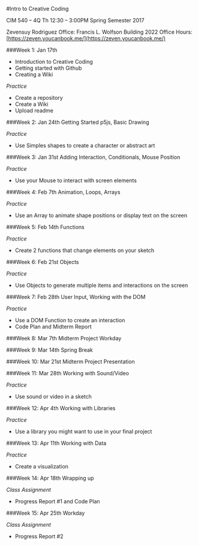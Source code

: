 #Intro to Creative Coding

CIM 540 – 4Q
Th 12:30 – 3:00PM
Spring Semester 2017

Zevensuy Rodriguez
Office: Francis L. Wolfson Building 2022
Office Hours: [https://zeven.youcanbook.me/](https://zeven.youcanbook.me/)


###Week 1: Jan 17th
* Introduction to Creative Coding
* Getting started with Github
* Creating a Wiki

_Practice_
* Create a repository
* Create a Wiki
* Upload readme

###Week 2: Jan 24th 
Getting Started p5js, Basic Drawing

_Practice_
* Use Simples shapes to create a character or abstract art

###Week 3: Jan 31st 
Adding Interaction, Conditionals, Mouse Position

_Practice_ 
* Use your Mouse to interact with screen elements

###Week 4: Feb 7th 
Animation, Loops, Arrays

_Practice_
* Use an Array to animate shape positions or display text on the screen

###Week 5: Feb 14th 
Functions

_Practice_
* Create 2 functions that change elements on your sketch

###Week 6: Feb 21st 
Objects

_Practice_
* Use Objects to generate multiple items and interactions on the screen


###Week 7: Feb 28th 
User Input, Working with the DOM

_Practice_
* Use a DOM Function to create an interaction
* Code Plan and Midterm Report

###Week 8: Mar 7th 
Midterm Project Workday

###Week 9: Mar 14th 
Spring Break

###Week 10: Mar 21st 
Midterm Project Presentation

###Week 11: Mar 28th 
Working with Sound/Video

_Practice_
* Use sound or video in a sketch

###Week 12: Apr 4th 
Working with Libraries

_Practice_
* Use a library you might want to use in your final project

###Week 13: Apr 11th 
Working with Data

_Practice_
* Create a visualization

###Week 14: Apr 18th 
Wrapping up

_Class Assignment_
* Progress Report #1 and Code Plan

###Week 15: Apr 25th 
Workday

_Class Assignment_
* Progress Report #2
